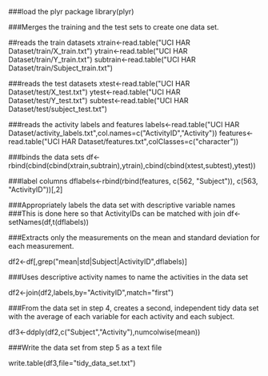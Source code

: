 ###load the plyr package
library(plyr)

###Merges the training and the test sets to create one data set.


##reads the train datasets
xtrain<-read.table("UCI HAR Dataset/train/X_train.txt")
ytrain<-read.table("UCI HAR Dataset/train/Y_train.txt")
subtrain<-read.table("UCI HAR Dataset/train/Subject_train.txt")

###reads the test datasets
xtest<-read.table("UCI HAR Dataset/test/X_test.txt")
ytest<-read.table("UCI HAR Dataset/test/Y_test.txt")
subtest<-read.table("UCI HAR Dataset/test/subject_test.txt")

###reads the activity labels and features
labels<-read.table("UCI HAR Dataset/activity_labels.txt",col.names=c("ActivityID","Activity"))
features<-read.table("UCI HAR Dataset/features.txt",colClasses=c("character"))

###binds the data sets
df<-rbind(cbind(cbind(xtrain,subtrain),ytrain),cbind(cbind(xtest,subtest),ytest))

###label columns
dflabels<-rbind(rbind(features, c(562, "Subject")), c(563, "ActivityID"))[,2]


###Appropriately labels the data set with descriptive variable names
###This is done here so that ActivityIDs can be matched with join
df<-setNames(df,t(dflabels))


###Extracts only the measurements on the mean and standard deviation for each measurement. 


df2<-df[,grep("mean|std|Subject|ActivityID",dflabels)]


###Uses descriptive activity names to name the activities in the data set


df2<-join(df2,labels,by="ActivityID",match="first")


###From the data set in step 4, creates a second, independent tidy data set with the average of each variable for each activity and each subject.


df3<-ddply(df2,c("Subject","Activity"),numcolwise(mean))


###Write the data set from step 5 as a text file


write.table(df3,file="tidy_data_set.txt")
